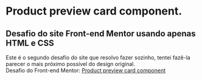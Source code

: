 # Product preview card component.

## Desafio do site Front-end Mentor usando apenas HTML e CSS<br>
Este é o segundo desafio do site que resolvo fazer sozinho,
tentei fazê-la parecer o mais próximo possível do design original.
<br>Desafio do Front-end Mentor: [Product preview card component](https://www.frontendmentor.io/challenges/product-preview-card-component-GO7UmttRfa)<br>
